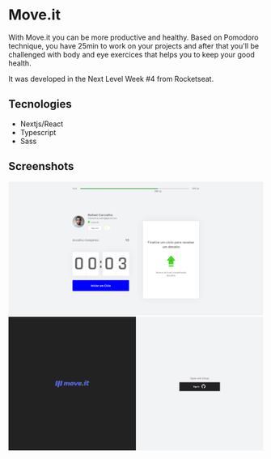 # Move.it
With Move.it you can be more productive and healthy. Based on Pomodoro technique, you have 25min to work on your projects and after that you'll be challenged with body and eye exercices that helps you to keep your good health.

It was developed in the Next Level Week #4 from Rocketseat.

## Tecnologies
- Nextjs/React
- Typescript
- Sass

## Screenshots

<img src="./docs/home.png" alt="home-page" width="800px"/>
<img src="./docs/login.png" alt="home-page" width="800px"/>

